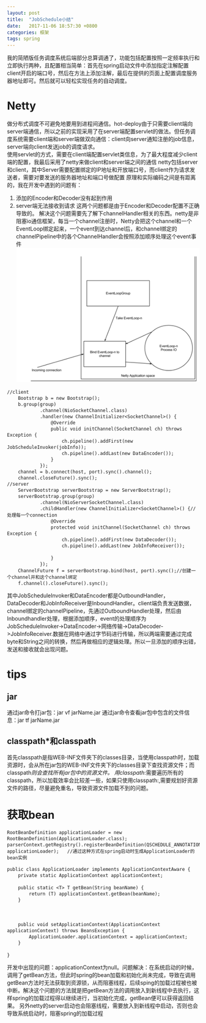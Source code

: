 ```yaml
---
layout: post
title:  "JobSchedule小结"
date:   2017-11-06 18:57:30 +0800
categories: 框架
tags: spring
---
```


我的简陋版任务调度系统后端部分总算调通了，功能包括配置按照一定频率执行和立即执行两种，且配置相当简单：首先在spring启动文件中添加指定注解配置client开启的端口号，然后在方法上添加注解，最后在提供的页面上配置调度服务器地址即可。然后就可以轻松实现任务的自动调度。   

# Netty  

做分布式调度不可避免地要用到进程间通信。hot-deploy由于只需要client端向server端通信，所以之前的实现采用了在server端配置servlet的做法。但任务调度系统需要client端和server端做双向通信：client向server通知注册的job信息，server端向client发送job的调度请求。  
使用servlet的方式，需要在client端配置servlet类信息，为了最大程度减少client端的配置，我最后采用了netty来做client和server端之间的通信
netty包括server和client，其中Server需要配置绑定的IP地址和开放端口号，而client作为请求发送者，需要对要发送的服务器地址和端口号做配置
原理和实际编码之间是有距离的，我在开发中遇到的问题有：
1. 添加的Encoder和Decoder没有起到作用
2. server端无法接收到请求
这两个问题都是由于Encoder和Decoder配置不正确导致的。
解决这个问题需要先了解下channelHandler相关的东西。netty是非阻塞io通信框架，每当一个channel注册时，Netty会把这个channel和一个EventLoop绑定起来，一个event到达channel后，和channel绑定的channelPipeline中的各个ChannelHandler会按照添加顺序处理这个event事件
![](/_pic/201710/netty.png)

~~~
//client
    Bootstrap b = new Bootstrap();
    b.group(group)
            .channel(NioSocketChannel.class)
            .handler(new ChannelInitializer<SocketChannel>() {
                @Override
                public void initChannel(SocketChannel ch) throws Exception {
                    ch.pipeline().addFirst(new JobScheduleInvoker(jobInfo));
                    ch.pipeline().addLast(new DataEncoder());
                }
            });
    channel = b.connect(host, port).sync().channel();
    channel.closeFuture().sync();
//server
    ServerBootstrap serverBootstrap = new ServerBootstrap();
    serverBootstrap.group(group)
            .channel(NioServerSocketChannel.class)
            .childHandler(new ChannelInitializer<SocketChannel>() {//处理每一个connection
                @Override
                protected void initChannel(SocketChannel ch) throws Exception {
                    ch.pipeline().addFirst(new DataDecoder());
                    ch.pipeline().addLast(new JobInfoReceiver());

                }
            });
    ChannelFuture f = serverBootstrap.bind(host, port).sync();//创建一个channel并和这个channel绑定
    f.channel().closeFuture().sync();
~~~
其中JobScheduleInvoker和DataEncoder都是OutboundHandler，DataDecoder和JobInfoReceiver是InboundHandler。client端负责发送数据，channel绑定的channelPipeline，先通过OutboundHandler处理，然后由Inboundhandler处理，根据添加顺序，event的处理顺序为JobScheduleInvoker->DataEncoder->网络传输->DataDecoder->JobInfoReceiver.数据在网络中通过字节码进行传输，所以两端需要通过完成byte和String之间的转换，然后再做相应的逻辑处理。所以一旦添加的顺序出错，发送和接收就会出现问题。



# tips

## jar

通过jar命令打jar包：jar vf jarName.jar
通过jar命令查看jar包中包含的文件信息：jar tf jarName.jar

## classpath*和classpath

首先classpath是指WEB-INF文件夹下的classes目录，当使用classpath时，加载资源时，会从所在jar包的WEB-INF文件夹下的classes目录下查找资源文件；而classpath*则会查找所有jar包中的资源文件。
用classpath*:需要遍历所有的classpath，所以加载效率会比较差一些，如果只使用classpath:,需要规划好资源文件的路径，尽量避免重名，导致资源文件加载不到的问题。

# 获取bean
~~~
RootBeanDefinition applicationLoader = new RootBeanDefinition(ApplicationLoader.class);
parserContext.getRegistry().registerBeanDefinition(QSCHEDULE_ANNOTATION, applicationLoader);   //通过这种方式在spring启动时生成ApplicationLoader的bean实例
~~~

~~~
public class ApplicationLoader implements ApplicationContextAware {
    private static ApplicationContext applicationContext;

    public static <T> T getBean(String beanName) {
        return (T) applicationContext.getBean(beanName);
    }



    public void setApplicationContext(ApplicationContext applicationContext) throws BeansException {
        ApplicationLoader.applicationContext = applicationContext;
    }

}
~~~

开发中出现的问题：applicationContext为null。问题解决：在系统启动的时候，调用了getBean方法，但此时spring的bean加载和初始化尚未完成，导致在调用getBean方法时无法获取到资源锁，从而阻塞线程，后续sping的加载过程被也被中断。解决这个问题的方法就是把getBean方法的调用放入到新线程中去执行，这样spring的加载过程得以继续进行，当初始化完成，getBean便可以获得返回结果。
另外netty的server启动也会阻塞线程，需要放入到新线程中启动，否则也会导致系统启动时，阻塞spring的加载过程

